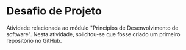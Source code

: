 # Desafio de Projeto
Atividade relacionada ao módulo "Princípios de Desenvolvimento de software". Nesta atividade, solicitou-se que fosse criado um primeiro repositório no GitHub.
